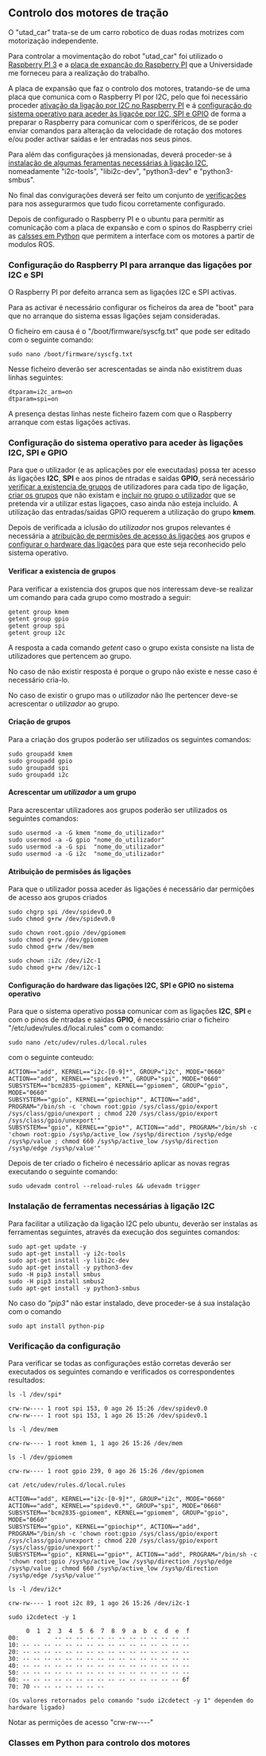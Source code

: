 ## Controlo dos motores de tração
O "utad_car" trata-se de um carro robotico de duas rodas motrizes com motorização independente. 

Para controlar a movimentação do robot "utad_car" foi utilizado o [Raspberry PI 3](./Raspberry%20PI%203.md) e a [placa de expanção do Raspberry PI](./Stepper%20Motor%20HAT%20for%20Raspberry%20Pi.md) que a Universidade me forneceu para a realização do trabalho.

A placa de expansão que faz o controlo dos motores, tratando-se de uma placa que comunica com o Raspberry PI por I2C, pelo que foi necessário proceder [ativação da ligação por I2C no Raspberry PI](#configuração-do-raspberry-pi-para-arranque-das-ligações-por-i2c-e-spi) e á [configuração do sistema operativo para aceder às ligaçõe por I2C, SPI e GPIO](#Configuração-do-sistema-operativo-para-aceder-às-ligações-I2C-SPI-e-GPIO) de forma a preparar o Raspberry para comunicar com o speriféricos, de se poder enviar comandos para alteração da velocidade de rotação dos motores e/ou poder activar saídas e ler entradas nos seus pinos.

Para além das configurações já mensionadas, deverá proceder-se á [instalação de algumas feramentas necessárias à ligação I2C](#instalação-de-ferramentas-necessárias-à-ligação-i2c), nomeadamente "i2c-tools", "libi2c-dev", "python3-dev" e "python3-smbus".

No final das convigurações deverá ser feito um conjunto de [verificações](#Verificação-da-configuração) para nos assegurarmos que tudo ficou corretamente configurado.

Depois de configurado o Raspberry PI e o ubuntu para permitir as comunicação com a placa de expansão e com o spinos do Raspberry criei as [calsses em Python](#Classes-em-Python-para-controlo-dos-motores) que permitem a interface com os motores a partir de modulos ROS.

### Configuração do Raspberry PI para arranque das ligações por I2C e SPI
O Raspberry PI por defeito arranca sem as ligações I2C e SPI activas.

Para as activar é necessário configurar os ficheiros da area de "boot" para que no arranque do sistema essas ligações sejam consideradas.

O ficheiro em causa é o "/boot/firmware/syscfg.txt" que pode ser editado com o seguinte comando:

    sudo nano /boot/firmware/syscfg.txt
    
Nesse ficheiro deverão ser acrescentadas se ainda não existitrem duas linhas seguintes:

    dtparam=i2c_arm=on
    dtparam=spi=on

A presença destas linhas neste ficheiro fazem com que o Raspberry arranque com estas ligações activas.


### Configuração do sistema operativo para aceder às ligações I2C, SPI e GPIO 
Para que o utilizador (e as aplicações por ele executadas) possa ter acesso ás ligações __I2C__, __SPI__ e aos pinos de ntradas e saidas __GPIO__, será necessário [verificar a existencia de grupos](#verificar-a-existencia-de-grupos) de utilizadores para cada tipo de ligação, [criar os grupos](#criação-de-grupos) que não existam e [incluir no grupo o utilizador](#acrescentar-um-utilizador-a-um-grupo) que se pretenda vir a utilizar estas ligaçoes, caso ainda não esteja incluido. A utilização das entradas/saidas GPIO requerem a utilização do grupo __kmem__.

Depois de verificada a iclusão do _utilizador_ nos grupos relevantes é necessária a [atribuição de permisões de acesso ás ligações](#atribuição-de-permisões-ás-ligações) aos grupos e [configurar o hardware das ligações](#Configuração-do-hardware-das-ligações-I2C-SPI-e-GPIO-no-sistema-operativo) para que este seja reconhecido pelo sistema operativo.

#### Verificar a existencia de grupos
Para verificar a existencia dos grupos que nos interessam deve-se realizar um comando para cada grupo como mostrado a seguir:

    getent group kmem
    getent group gpio
    getent group spi
    getent group i2c

A resposta a cada comando _getent_ caso o grupo exista consiste na lista de utilizadores que pertencem ao grupo.

No caso de não existir resposta é porque o grupo não existe e nesse caso é necessário cria-lo.

No caso de existir o grupo mas o _utilizador_ não lhe pertencer deve-se acrescentar o _utilizador_ ao grupo.

#### Criação de grupos
Para a criação dos grupos poderão ser utilizados os seguintes comandos:

    sudo groupadd kmem
    sudo groupadd gpio
    sudo groupadd spi
    sudo groupadd i2c

#### Acrescentar um _utilizador_ a um grupo
Para acrescentar utilizadores aos grupos poderão ser utilizados os seguintes comandos:

    sudo usermod -a -G kmem "nome_do_utilizador"
    sudo usermod -a -G gpio "nome_do_utilizador"
    sudo usermod -a -G spi  "nome_do_utilizador"
    sudo usermod -a -G i2c  "nome_do_utilizador"

#### Atribuição de permisões ás ligações
Para que o utilizador possa aceder ás ligações é necessário dar permições de acesso aos grupos criados

    sudo chgrp spi /dev/spidev0.0
    sudo chmod g+rw /dev/spidev0.0

    sudo chown root.gpio /dev/gpiomem
    sudo chmod g+rw /dev/gpiomem
    sudo chmod g+rw /dev/mem
    
    sudo chown :i2c /dev/i2c-1
    sudo chmod g+rw /dev/i2c-1

#### Configuração do hardware das ligações I2C, SPI e GPIO no sistema operativo
Para que o sistema operativo possa comunicar com as ligações __I2C__, __SPI__ e com o pinos de ntradas e saidas __GPIO__, é necessário criar o ficheiro "/etc/udev/rules.d/local.rules" com o comando:

    sudo nano /etc/udev/rules.d/local.rules

com o seguinte conteudo:

    ACTION=="add", KERNEL=="i2c-[0-9]*", GROUP="i2c", MODE="0660"
    ACTION=="add", KERNEL=="spidev0.*", GROUP="spi", MODE="0660"
    SUBSYSTEM=="bcm2835-gpiomem", KERNEL=="gpiomem", GROUP="gpio", MODE="0660"
    SUBSYSTEM=="gpio", KERNEL=="gpiochip*", ACTION=="add", PROGRAM="/bin/sh -c 'chown root:gpio /sys/class/gpio/export /sys/class/gpio/unexport ; chmod 220 /sys/class/gpio/export /sys/class/gpio/unexport'"
    SUBSYSTEM=="gpio", KERNEL=="gpio*", ACTION=="add", PROGRAM="/bin/sh -c 'chown root:gpio /sys%p/active_low /sys%p/direction /sys%p/edge /sys%p/value ; chmod 660 /sys%p/active_low /sys%p/direction /sys%p/edge /sys%p/value'"


Depois de ter criado o ficheiro é necessário aplicar as novas regras executando o seguinte comando:

    sudo udevadm control --reload-rules && udevadm trigger

### Instalação de ferramentas necessárias à ligação I2C
Para facilitar a utilização da ligação I2C pelo ubuntu, deverão ser instalas as ferramentas seguintes, através da execução dos seguintes comandos:

    sudo apt-get update -y
    sudo apt-get install -y i2c-tools
    sudo apt-get install -y libi2c-dev
    sudo apt-get install -y python3-dev
    sudo -H pip3 install smbus
    sudo -H pip3 install smbus2
    sudo apt-get install -y python3-smbus
    
No caso do _"pip3"_ não estar instalado, deve proceder-se á sua instalação com o comando

    sudo apt install python-pip


### Verificação da configuração
Para verificar se todas as configurações estão corretas deverão ser executados os seguintes comando e verificados os correspondentes resultados:

    ls -l /dev/spi*
    
    crw-rw---- 1 root spi 153, 0 ago 26 15:26 /dev/spidev0.0
    crw-rw---- 1 root spi 153, 1 ago 26 15:26 /dev/spidev0.1

    ls -l /dev/mem

    crw-rw---- 1 root kmem 1, 1 ago 26 15:26 /dev/mem

    ls -l /dev/gpiomem

    crw-rw---- 1 root gpio 239, 0 ago 26 15:26 /dev/gpiomem

    cat /etc/udev/rules.d/local.rules

    ACTION=="add", KERNEL=="i2c-[0-9]*", GROUP="i2c", MODE="0660"
    ACTION=="add", KERNEL=="spidev0.*", GROUP="spi", MODE="0660"
    SUBSYSTEM=="bcm2835-gpiomem", KERNEL=="gpiomem", GROUP="gpio", MODE="0660"
    SUBSYSTEM=="gpio", KERNEL=="gpiochip*", ACTION=="add", PROGRAM="/bin/sh -c 'chown root:gpio /sys/class/gpio/export /sys/class/gpio/unexport ; chmod 220 /sys/class/gpio/export /sys/class/gpio/unexport'"
    SUBSYSTEM=="gpio", KERNEL=="gpio*", ACTION=="add", PROGRAM="/bin/sh -c 'chown root:gpio /sys%p/active_low /sys%p/direction /sys%p/edge /sys%p/value ; chmod 660 /sys%p/active_low /sys%p/direction /sys%p/edge /sys%p/value'"

    ls -l /dev/i2c*

    crw-rw---- 1 root i2c 89, 1 ago 26 15:26 /dev/i2c-1
    
    sudo i2cdetect -y 1

         0  1  2  3  4  5  6  7  8  9  a  b  c  d  e  f
    00:          -- -- -- -- -- -- -- -- -- -- -- -- -- 
    10: -- -- -- -- -- -- -- -- -- -- -- -- -- -- -- -- 
    20: -- -- -- -- -- -- -- -- -- -- -- -- -- -- -- -- 
    30: -- -- -- -- -- -- -- -- -- -- -- -- -- -- -- -- 
    40: -- -- -- -- -- -- -- -- -- -- -- -- -- -- -- -- 
    50: -- -- -- -- -- -- -- -- -- -- -- -- -- -- -- -- 
    60: -- -- -- -- -- -- -- -- -- -- -- -- -- -- -- 6f 
    70: 70 -- -- -- -- -- -- --     

    (Os valores retornados pelo comando "sudo i2cdetect -y 1" dependem do hardware ligado)

Notar as permições de acesso "crw-rw----"  

### Classes em Python para controlo dos motores


